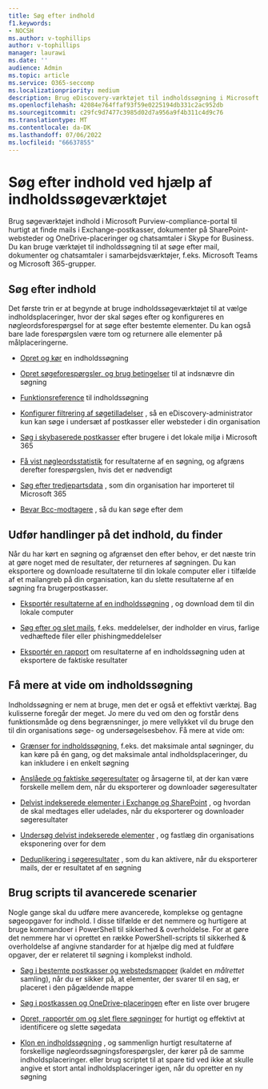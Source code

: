 ```yaml
---
title: Søg efter indhold
f1.keywords:
- NOCSH
ms.author: v-tophillips
author: v-tophillips
manager: laurawi
ms.date: ''
audience: Admin
ms.topic: article
ms.service: O365-seccomp
ms.localizationpriority: medium
description: Brug eDiscovery-værktøjet til indholdssøgning i Microsoft Purview-compliance-portal til hurtigt at finde mails i Exchange-postkasser, dokumenter på SharePoint-websteder og OneDrive-placeringer og chatsamtaler i Skype for Business.
ms.openlocfilehash: 42084e764ffaf93f59e0225194db331c2ac952db
ms.sourcegitcommit: c29fc9d7477c3985d02d7a956a9f4b311c4d9c76
ms.translationtype: MT
ms.contentlocale: da-DK
ms.lasthandoff: 07/06/2022
ms.locfileid: "66637855"
---
```

# <a name="search-for-content-using-the-content-search-tool"></a>Søg efter indhold ved hjælp af indholdssøgeværktøjet

Brug søgeværktøjet indhold i Microsoft Purview-compliance-portal til hurtigt at finde mails i Exchange-postkasser, dokumenter på SharePoint-websteder og OneDrive-placeringer og chatsamtaler i Skype for Business. Du kan bruge værktøjet til indholdssøgning til at søge efter mail, dokumenter og chatsamtaler i samarbejdsværktøjer, f.eks. Microsoft Teams og Microsoft 365-grupper.
  
## <a name="search-for-content"></a>Søg efter indhold

Det første trin er at begynde at bruge indholdssøgeværktøjet til at vælge indholdsplaceringer, hvor der skal søges efter og konfigureres en nøgleordsforespørgsel for at søge efter bestemte elementer. Du kan også bare lade forespørgslen være tom og returnere alle elementer på målplaceringerne.
  
- [Opret og kør](content-search.md) en indholdssøgning

- [Opret søgeforespørgsler, og brug betingelser](keyword-queries-and-search-conditions.md) til at indsnævre din søgning

- [Funktionsreference](content-search-reference.md) til indholdssøgning

- [Konfigurer filtrering af søgetilladelser](permissions-filtering-for-content-search.md) , så en eDiscovery-administrator kun kan søge i undersæt af postkasser eller websteder i din organisation

- [Søg i skybaserede postkasser](search-cloud-based-mailboxes-for-on-premises-users.md) efter brugere i det lokale miljø i Microsoft 365

- [Få vist nøgleordsstatistik](view-keyword-statistics-for-content-search.md) for resultaterne af en søgning, og afgræns derefter forespørgslen, hvis det er nødvendigt

- [Søg efter tredjepartsdata](use-content-search-to-search-third-party-data-that-was-imported.md) , som din organisation har importeret til Microsoft 365

- [Bevar Bcc-modtagere](/exchange/policy-and-compliance/holds/preserve-bcc-recipients-and-group-members) , så du kan søge efter dem

## <a name="perform-actions-on-content-you-find"></a>Udfør handlinger på det indhold, du finder

Når du har kørt en søgning og afgrænset den efter behov, er det næste trin at gøre noget med de resultater, der returneres af søgningen. Du kan eksportere og downloade resultaterne til din lokale computer eller i tilfælde af et mailangreb på din organisation, kan du slette resultaterne af en søgning fra brugerpostkasser.
  
- [Eksportér resultaterne af en indholdssøgning](export-search-results.md) , og download dem til din lokale computer

- [Søg efter og slet mails](search-for-and-delete-messages-in-your-organization.md), f.eks. meddelelser, der indholder en virus, farlige vedhæftede filer eller phishingmeddelelser

- [Eksportér en rapport](export-a-content-search-report.md) om resultaterne af en indholdssøgning uden at eksportere de faktiske resultater

## <a name="learn-more-about-content-search"></a>Få mere at vide om indholdssøgning

Indholdssøgning er nem at bruge, men det er også et effektivt værktøj. Bag kulisserne foregår der meget. Jo mere du ved om den og forstår dens funktionsmåde og dens begrænsninger, jo mere vellykket vil du bruge den til din organisations søge- og undersøgelsesbehov. Få mere at vide om:
  
- [Grænser for indholdssøgning](limits-for-content-search.md), f.eks. det maksimale antal søgninger, du kan køre på én gang, og det maksimale antal indholdsplaceringer, du kan inkludere i en enkelt søgning

- [Anslåede og faktiske søgeresultater](differences-between-estimated-and-actual-ediscovery-search-results.md) og årsagerne til, at der kan være forskelle mellem dem, når du eksporterer og downloader søgeresultater

- [Delvist indekserede elementer i Exchange og SharePoint](partially-indexed-items-in-content-search.md) , og hvordan de skal medtages eller udelades, når du eksporterer og downloader søgeresultater

- [Undersøg delvist indekserede elementer](investigating-partially-indexed-items-in-ediscovery.md) , og fastlæg din organisations eksponering over for dem

- [Deduplikering i søgeresultater](de-duplication-in-ediscovery-search-results.md) , som du kan aktivere, når du eksporterer mails, der er resultatet af en søgning

## <a name="use-scripts-for-advanced-scenarios"></a>Brug scripts til avancerede scenarier

Nogle gange skal du udføre mere avancerede, komplekse og gentagne søgeopgaver for indhold. I disse tilfælde er det nemmere og hurtigere at bruge kommandoer i PowerShell til sikkerhed & overholdelse. For at gøre det nemmere har vi oprettet en række PowerShell-scripts til sikkerhed & overholdelse af angivne standarder for at hjælpe dig med at fuldføre opgaver, der er relateret til søgning i komplekst indhold.

- [Søg i bestemte postkasser og webstedsmapper](use-content-search-for-targeted-collections.md) (kaldet en  *målrettet* samling), når du er sikker på, at elementer, der svarer til en sag, er placeret i den pågældende mappe

- [Søg i postkassen og OneDrive-placeringen](search-the-mailbox-and-onedrive-for-business-for-a-list-of-users.md) efter en liste over brugere

- [Opret, rapportér om og slet flere søgninger](create-report-on-and-delete-multiple-content-searches.md) for hurtigt og effektivt at identificere og slette søgedata

- [Klon en indholdssøgning](clone-a-content-search.md) , og sammenlign hurtigt resultaterne af forskellige nøgleordssøgningsforespørgsler, der kører på de samme indholdsplaceringer. eller brug scriptet til at spare tid ved ikke at skulle angive et stort antal indholdsplaceringer igen, når du opretter en ny søgning
